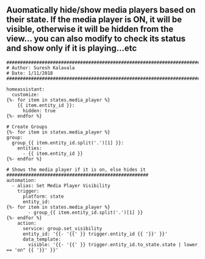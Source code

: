 ## Auomatically hide/show media players based on their state. If the media player is ON, it will be visible, otherwise it will be hidden from the view... you can also modify to check its status and show only if it is playing...etc


```
#########################################################################
# Author: Suresh Kalavala
# Date: 1/11/2018
#########################################################################

homeassistant:
  customize:
{%- for item in states.media_player %}
    {{ item.entity_id }}:
      hidden: true
{%- endfor %}

# Create Groups
{%- for item in states.media_player %}
group:
  group_{{ item.entity_id.split('.')[1] }}:
    entities:
      - {{ item.entity_id }}
{%- endfor %}

# Shows the media player if it is on, else hides it
####################################################
automation:
  - alias: Set Media Player Visibility
    trigger:
      platform: state
      entity_id: 
{%- for item in states.media_player %}
        - group_{{ item.entity_id.split('.')[1] }}
{%- endfor %}
    action:
      service: group.set_visibility
      entity_id: '{{- '{{' }} trigger.entity_id {{ '}}' }}'
      data_template:
        visible: '{{- '{{' }} trigger.entity_id.to_state.state | lower == 'on" {{ '}}' }}'
```
